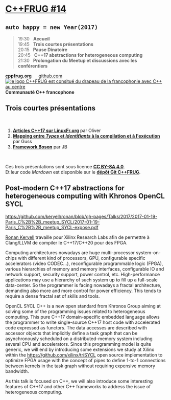 [C++FRUG #14](https://www.meetup.com/fr-FR/User-Group-Cpp-Francophone/events/236788136/)
================
`auto happy = new Year(2017)`
----------------------------

> 19:30 &nbsp; **Accueil**  
> 19:45 &nbsp; **Trois courtes présentations**  
> 20:15 &nbsp; **Pause Dinatoire**  
> 20:45 &nbsp; **C++17 abstractions for heterogeneous computing**  
> 21:30 &nbsp; **Prolongation du Meetup et discussions avec les conférentiers**

[**cppfrug.org**](http://cppfrug.org/paris/events/2017-01-19_n14/) &emsp; [github.com](https://github.com/cpp-frug/paris/blob/master/events/2017-01-19_n14/README.md) [![le logo C++FRUG est consitué du drapeau de la francophonie avec C++ au centre](http://cpp-frug.github.io/images/Cpp-Francophonie.svg "Logo C++FRUG")](https://github.com/cpp-frug/cpp-frug.github.io/blob/master/images/Cpp-Francophonie.svg) **Communauté C++ francophone**


Trois courtes présentations
---------------------------

&nbsp;

1. [**Articles C++17 sur LinuxFr.org**](LinuxFr.org) par Oliver
2. [**Mapping entre *Types* et *Identifiants* à la compilation et à l'exécution**](Serial) par Guss
3. [**Framework Boson**](Boson) par JB

&nbsp;

Ces trois présentations sont sous licence [**CC BY-SA 4.0**](https://creativecommons.org/licenses/by-sa/4.0/deed.fr).  
Et leur code *Mardown* est disponible sur le [**dépôt Git C++FRUG**](https://github.com/cpp-frug/paris/blob/master/events/2017-01-19_n14).


Post-modern C++17 abstractions for heterogeneous computing with Khronos OpenCL SYCL
-----------------------------------------------------------------------------------

https://github.com/keryell/ronan/blob/gh-pages/Talks/2017/2017-01-19-Paris_C%2B%2B_meetup_SYCL/2017-01-19-Paris_C%2B%2B_meetup_SYCL-expose.pdf

[Ronan Keryell](https://www.linkedin.com/in/ronankeryell) travaille pour Xilinx Research Labs afin de permettre à Clang/LLVM de compiler le C++17/C++20 pour des FPGA.

Computing architectures nowadays are huge multi-processor system-on-chips with different kind of processors, GPU, configurable specific accelerators (video CODEC...), reconfigurable programmable logic (FPGA), various hierarchies of memory and memory interfaces, configurable IO and network support, security support, power control, etc. High-performance applications may use a hierarchy of such system up to fill up a full-scale data-center.  So the programmer is facing nowadays a fractal architecture, demanding  also more and more control for power efficiency. This tends to require a dense fractal set of skills and tools. 

OpenCL SYCL C++ is a new open standard from Khronos Group aiming at solving some of the programming issues related to heterogeneous computing.  This pure C++17 domain-specific embedded language allows the programmer to write single-source C++17 host code with accelerated code expressed as functors. The data accesses are described with accessor objects that implicitly define a task graph that can be asynchronously scheduled on a distributed-memory system including several CPU and accelerators. Since this programming model is quite generic, we will end by introducing some extensions we study at Xilinx within the https://github.com/xilinx/triSYCL open source implementation to optimize FPGA usage with the concept of pipes to define 1-to-1 connections between kernels in the task graph without requiring expensive memory bandwidth. 

As this talk is focused on C++, we will also introduce some interesting features of C++17 and other C++ frameworks to address the issue of heterogeneous computing.
